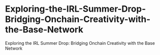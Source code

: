 # Exploring-the-IRL-Summer-Drop-Bridging-Onchain-Creativity-with-the-Base-Network
Exploring the IRL Summer Drop: Bridging Onchain Creativity with the Base Network
